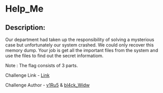 
# Help_Me
## Description:
Our department had taken up the responsibility of solving a mysterious case but unfortunately our system crashed. We could only recover this memory dump. Your job is get all the important files from the system and use the files to find out the secret informatiom.

Note : The flag consists of 3 parts.

Challenge Link - [Link](https://mega.nz/file/Qm5m0DJa#pr7uBldobIRECbBaRPPC6z6c40cMjeseHaOyuxplev8)

Challenge Author - [v1Ru5](https://twitter.com/SrideviKrishn16) & [bl4ck_Widw](https://twitter.com/N4m1th4_01)

